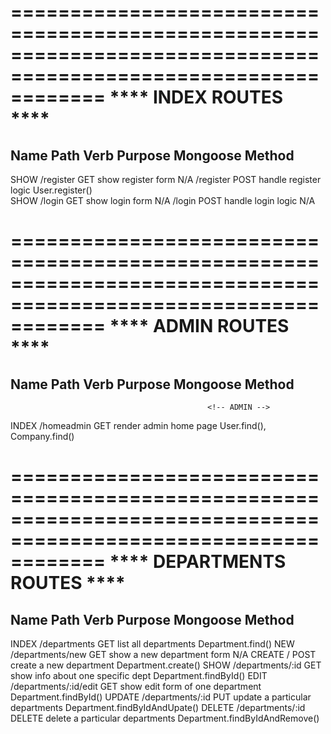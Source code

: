 ================================================================================================================
                                    ****          INDEX ROUTES          ****
================================================================================================================
Name            Path                 Verb        Purpose                                Mongoose Method
----------------------------------------------------------------------------------------------------------------
SHOW            /register            GET         show register form                     N/A
                /register            POST        handle register logic                  User.register()  
SHOW            /login               GET         show login form                        N/A
                /login               POST        handle login logic                     N/A

================================================================================================================
                                    ****          ADMIN ROUTES          ****
================================================================================================================
Name            Path                 Verb        Purpose                                Mongoose Method
----------------------------------------------------------------------------------------------------------------
                                                <!-- ADMIN -->
INDEX           /homeadmin           GET        render admin home page                  User.find(), Company.find()


================================================================================================================
                                    ****          DEPARTMENTS ROUTES          ****
================================================================================================================
Name            Path                    Verb        Purpose                                Mongoose Method
----------------------------------------------------------------------------------------------------------------
INDEX           /departments            GET         list all departments                   Department.find()
NEW             /departments/new        GET         show a new department form             N/A
CREATE          /            POST        create a new department                Department.create()
SHOW            /departments/:id        GET         show info about one specific dept      Department.findById()
EDIT            /departments/:id/edit   GET         show edit form of one department       Department.findById()
UPDATE          /departments/:id        PUT         update a particular departments        Department.findByIdAndUpate()
DELETE          /departments/:id        DELETE      delete a particular departments        Department.findByIdAndRemove()